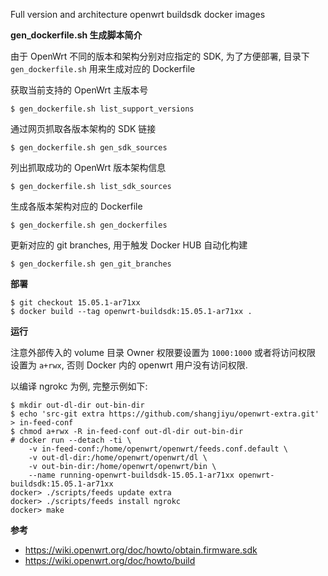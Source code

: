 Full version and architecture openwrt buildsdk docker images

**gen_dockerfile.sh 生成脚本简介**

由于 OpenWrt 不同的版本和架构分别对应指定的 SDK, 为了方便部署, 目录下
 `gen_dockerfile.sh` 用来生成对应的 Dockerfile

获取当前支持的 OpenWrt 主版本号
```
$ gen_dockerfile.sh list_support_versions
```

通过网页抓取各版本架构的 SDK 链接
```
$ gen_dockerfile.sh gen_sdk_sources
```

列出抓取成功的 OpenWrt 版本架构信息
```
$ gen_dockerfile.sh list_sdk_sources
```

生成各版本架构对应的 Dockerfile
```
$ gen_dockerfile.sh gen_dockerfiles
```

更新对应的 git branches, 用于触发 Docker HUB 自动化构建
```
$ gen_dockerfile.sh gen_git_branches
```

**部署**

```
$ git checkout 15.05.1-ar71xx
$ docker build --tag openwrt-buildsdk:15.05.1-ar71xx .
```

**运行**

注意外部传入的 volume 目录 Owner 权限要设置为 `1000:1000` 或者将访问权限
设置为 `a+rwx`, 否则 Docker 内的 openwrt 用户没有访问权限.

以编译 ngrokc 为例, 完整示例如下:
```
$ mkdir out-dl-dir out-bin-dir
$ echo 'src-git extra https://github.com/shangjiyu/openwrt-extra.git' > in-feed-conf
$ chmod a+rwx -R in-feed-conf out-dl-dir out-bin-dir
# docker run --detach -ti \
    -v in-feed-conf:/home/openwrt/openwrt/feeds.conf.default \
    -v out-dl-dir:/home/openwrt/openwrt/dl \
    -v out-bin-dir:/home/openwrt/openwrt/bin \
    --name running-openwrt-buildsdk-15.05.1-ar71xx openwrt-buildsdk:15.05.1-ar71xx
docker> ./scripts/feeds update extra
docker> ./scripts/feeds install ngrokc
docker> make
```

**参考**
- https://wiki.openwrt.org/doc/howto/obtain.firmware.sdk
- https://wiki.openwrt.org/doc/howto/build
